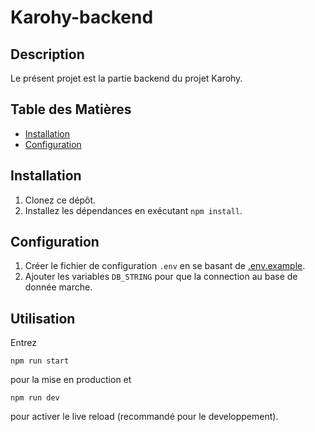 # Karohy-backend
## Description

Le présent projet est la partie backend du projet Karohy.

## Table des Matières
- [Installation](#installation)
- [Configuration](#configuration)
## Installation

1. Clonez ce dépôt.
2. Installez les dépendances en exécutant `npm install`.

## Configuration

1. Créer le fichier de configuration `.env` en se basant de [.env.example](./.env.example).
2. Ajouter les variables `DB_STRING` pour que la connection au base de donnée marche.

## Utilisation

Entrez 
```CMD 
npm run start
```
pour la mise en production et 
```CMD
npm run dev
```
 pour activer le live reload (recommandé pour le developpement).
